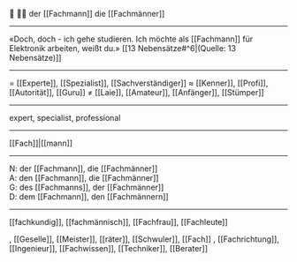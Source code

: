 🔵 👨‍💼 der [[Fachmann]]
die [[Fachmänner]]

---
«Doch, doch - ich gehe studieren. Ich möchte als [[Fachmann]] für
Elektronik arbeiten, weißt du.» [[13 Nebensätze#^6|(Quelle: 13 Nebensätze)]] 

---
= [[Experte]], [[Spezialist]], [[Sachverständiger]]
≈ [[Kenner]], [[Profi]], [[Autorität]], [[Guru]]
≠ [[Laie]], [[Amateur]], [[Anfänger]], [[Stümper]]

---
expert, specialist, professional

---
[[Fach]]|[[mann]]

---
N: der [[Fachmann]], die [[Fachmänner]]  
A: den [[Fachmann]], die [[Fachmänner]]  
G: des [[Fachmanns]], der [[Fachmänner]]  
D: dem [[Fachmann]], den [[Fachmännern]]  

---
[[fachkundig]], [[fachmännisch]], [[Fachfrau]], [[Fachleute]]

, [[Geselle]], [[Meister]], [[räter]], [[Schwuler]], [[Fach]]
, [[Fachrichtung]], [[Ingenieur]], [[Fachwissen]], [[Techniker]], [[Berater]]